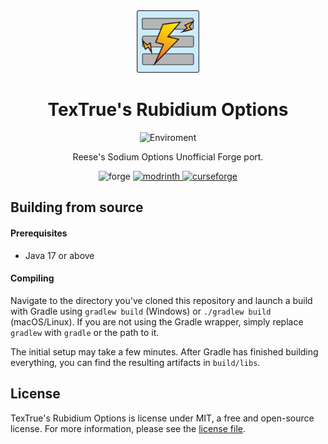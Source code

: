 <center><div align="center">

<img height="100" src="src/main/resources/icon.png" width="100"/>

# TexTrue's Rubidium Options

![Enviroment](https://img.shields.io/badge/Enviroment-Client-purple)

Reese's Sodium Options Unofficial Forge port.

<img alt="forge" height="56" src="https://cdn.jsdelivr.net/npm/@intergrav/devins-badges@3/assets/cozy/supported/forge_vector.svg">

<a href="https://modrinth.com/mod/textrues-rubidium-options">
<img alt="modrinth" height="56" src="https://cdn.jsdelivr.net/npm/@intergrav/devins-badges@3/assets/cozy/available/modrinth_vector.svg">
</a>

<a href="https://www.curseforge.com/minecraft/mc-mods/textrues-rubidium-options">
<img alt="curseforge" height="56" src="https://cdn.jsdelivr.net/npm/@intergrav/devins-badges@3/assets/cozy/available/curseforge_vector.svg">
</a>

</div></center>

## Building from source

#### Prerequisites

- Java 17 or above

#### Compiling

Navigate to the directory you've cloned this repository and launch a build with Gradle using `gradlew build` (Windows)
or `./gradlew build` (macOS/Linux). If you are not using the Gradle wrapper, simply replace `gradlew` with `gradle`
or the path to it.

The initial setup may take a few minutes. After Gradle has finished building everything, you can find the resulting
artifacts in `build/libs`.

## License

TexTrue's Rubidium Options is license under MIT, a free and open-source license. For more information, please see the
[license file](LICENSE).
